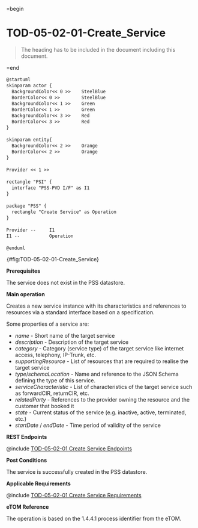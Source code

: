 =begin

# TOD-05-02-01-Create_Service

> The heading has to be included in the document including this document.

=end

```plantuml
@startuml
skinparam actor {
  BackgroundColor<< 0 >> 	SteelBlue
  BorderColor<< 0 >> 		SteelBlue
  BackgroundColor<< 1 >> 	Green
  BorderColor<< 1 >> 		Green
  BackgroundColor<< 3 >> 	Red
  BorderColor<< 3 >> 		Red
}

skinparam entity{
  BackgroundColor<< 2 >> 	Orange
  BorderColor<< 2 >> 		Orange
}

Provider << 1 >>

rectangle "PSI" {
  interface "PSS-PVD I/F" as I1
}

package "PSS" {
  rectangle "Create Service" as Operation
}

Provider --	    I1
I1 --           Operation

@enduml

```

![TOD-05-02-01: Create Service](../../common/pixel.png){#fig:TOD-05-02-01-Create_Service}

**Prerequisites**

The service does not exist in the PSS datastore.

**Main operation**

Creates a new service instance with its characteristics and references to resources via a standard interface based on a specification.

Some properties of a service are:

* *name* - Short name of the target service
* *description* - Description of the target service
* *category* - Category (service type) of the target service like internet access, telephony, IP-Trunk, etc.
* *supportingResource* - List of resources that are required to realise the target service
* *type*/*schemaLocation* - Name and reference to the JSON Schema defining the type of this service.
* *serviceCharacteristic* - List of characteristics of the target service such as forwardCIR, returnCIR, etc.
* *relatedParty* - References to the provider owning the resource and the customer that booked it
* *state* - Current status of the service (e.g. inactive, active, terminated, etc.)
* *startDate* / *endDate* - Time period of validity of the service

**REST Endpoints**

@include [TOD-05-02-01 Create Service Endpoints](endpoints/TOD-05-02-01-Create_Service-endpoints.md)

**Post Conditions**

The service is successfully created in the PSS datastore.

**Applicable Requirements**

@include [TOD-05-02-01 Create Service Requirements](requirements/TOD-05-02-01-Create_Service-requirements.md)

**eTOM Reference**

The operation is based on the 1.4.4.1 process identifier from the eTOM.
